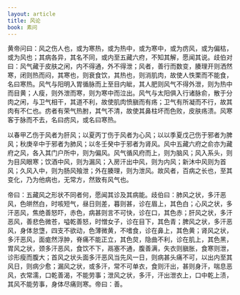 ```yaml
---
layout: article
title: 风论
book: 素问
---
```


黄帝问曰：风之伤人也，或为寒热，或为热中，或为寒中，或为疠风，或为偏枯，或为风也；其病各异，其名不同，或内至五藏六府，不知其解，愿闻其说。歧伯对曰：风气藏于皮肤之闲，内不得通，外不得泄；风者，善行而数变，腠理开则洒然寒，闭则热而闷，其寒也，则衰食饮，其热也，则消肌肉，故使人怢栗而不能食，名曰寒热。风气与阳明入胃循脉而上至目内眦，其人肥则风气不得外泄，则为热中而目黄；人瘦，则外泄而寒，则为寒中而泣出。风气与太阳俱入行诸脉俞，散于分肉之闲，与卫气相干，其道不利，故使肌肉愤䐜而有疡；卫气有所凝而不行，故其肉有不仁也。疠者有荣气热胕，其气不清，故使其鼻柱坏而色败，皮肤疡溃。风寒客于脉而不去，名曰疠风，或名曰寒热。

以春甲乙伤于风者为肝风；以夏丙丁伤于风者为心风；以以季夏戊己伤于邪者为脾风；秋庚辛中于邪者为肺风；以冬壬癸中于邪者为肾风。风中五藏六府之俞亦为藏府之风，各入其门户所中，则为偏风。风气循风府而上，则为脑风；风入系头，则为目风眼寒；饮酒中风，则为漏风；入房汗出中风，则为内风；新沐中风则为首风；久风入中，则为肠风飱泄；外在腠理，则为泄风。故风者，百病之长也，至其变化，乃为他病也，无常方，然致有风气也。

帝曰：五藏风之形状不同者何，愿闻其诊及其病能。歧伯曰：肺风之状，多汗恶风，色皏然白，时咳短气，昼日则差，暮则甚，诊在眉上，其色白；心风之状，多汗恶风，焦绝善怒吓，赤色，病甚则言不可快，诊在口，其色赤；肝风之状，多汗恶风，善悲色微苍，嗌乾善怒，时憎女子，诊在目下，其色青；脾风之状，多汗恶风，身体怠墯，四支不欲动，色薄微黄，不嗜食，诊在鼻上，其色黄；肾风之状，多汗恶风，面痝然浮肿，脊痛不能正立，其色炱，隐曲不利，诊在肌上，其色黑，胃风之状，颈多汗恶风，食饮不下，鬲塞不通，腹善满，失衣则䐜胀，食寒则泄，诊形瘦而腹大；首风之状头面多汗恶风当先风一日，则病甚头痛不可，以出内至其风日，则病少愈；漏风之状，或多汗，常不可单衣，食则汗出，甚则身汗，喘息恶风，衣常濡，口乾善渴，不能劳事；泄风之状，多汗，汗出泄衣上，口中乾上渍，其风不能劳事，身体尽痛则寒。帝曰：善。

